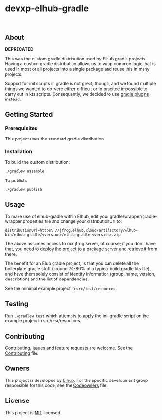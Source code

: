 # devxp-elhub-gradle

[<img src="https://img.shields.io/badge/repo-github-blue" alt=""/>](https://github.com/elhub/devxp-elhub-gradle)
[<img src="https://img.shields.io/badge/issues-jira-orange" alt=""/>](https://jira.elhub.cloud/issues/?jql=project%20%3D%20%22Team%20Dev%22%20AND%20component%20%3D%20devxp-elhub-gradle%20AND%20status%20!%3D%20Done)
[<img src="https://teamcity.elhub.cloud/app/rest/builds/buildType:(id:DexXp_DexXpElhubGradle_AutoRelease)/statusIcon" alt=""/>](https://teamcity.elhub.cloud/project/DexXp_DexXpElhubGradle?mode=builds#all-projects)
[<img src="https://sonar.elhub.cloud/api/project_badges/measure?project=no.elhub.devxp%3Adevxp-elhub-gradle&metric=alert_status" alt=""/>](https://sonar.elhub.cloud/dashboard?id=no.elhub.devxp%3Adevxp-elhub-gradle)
[<img src="https://sonar.elhub.cloud/api/project_badges/measure?project=no.elhub.devxp%3Adevxp-elhub-gradle&metric=ncloc" alt=""/>](https://sonar.elhub.cloud/dashboard?id=no.elhub.devxp%3Adevxp-elhub-gradle)
[<img src="https://sonar.elhub.cloud/api/project_badges/measure?project=no.elhub.devxp%3Adevxp-elhub-gradle&metric=bugs" alt=""/>](https://sonar.elhub.cloud/dashboard?id=no.elhub.devxp%3Adevxp-elhub-gradle)
[<img src="https://sonar.elhub.cloud/api/project_badges/measure?project=no.elhub.devxp%3Adevxp-elhub-gradle&metric=vulnerabilities" alt=""/>](https://sonar.elhub.cloud/dashboard?id=no.elhub.devxp%3Adevxp-elhub-gradle)
[<img src="https://sonar.elhub.cloud/api/project_badges/measure?project=no.elhub.devxp%3Adevxp-elhub-gradle&metric=coverage" alt=""/>](https://sonar.elhub.cloud/dashboard?id=no.elhub.devxp%3Adevxp-elhub-gradle)

## About

**DEPRECATED**

This was the custom gradle distribution used by Elhub gradle projects. Having a custom gradle distribution allows us to 
wrap common logic that is used in most or all projects into a single package and reuse this in many projects.

Support for init scripts in gradle is not great, though, and we found multiple things we wanted to do were either difficult or in pracitce impossible to carry out in kts scripts. Consequently, we decided to use [gradle plugins instead](https://github.com/elhub/devxp-elhub-gradle-plugins).

## Getting Started

### Prerequisites

This project uses the standard gradle distribution.

### Installation

To build the custom distribution:

```sh
./gradlew assemble
```

To publish:
```sh
./gradlew publish
```

## Usage

To make use of elhub-gradle within Elhub, edit your gradle/wrapper/gradle-wrapper.properties file and change your
distributionUrl to:
```
distributionUrl=https\://jfrog.elhub.cloud/artifactory/elhub-bin/elhub-gradle/<version>/elhub-gradle-<version>.zip
```

The above assumes access to our jfrog server, of course; if you don't have that, you need to deploy the project to
a package server and retrieve it from there.

The benefit for an Elub gradle project, is that you can delete all the boilerplate gradle stuff (around
70-80% of a typical build.gradle.kts file), and have them solely consist of identity information (group,
name, version, description) and the list of dependencies.

See the minimal example project in `src/test/resources`.

## Testing

Run `./gradlew test` which attempts to apply the init.gradle script on the example project in src/test/resources.

## Contributing

Contributing, issues and feature requests are welcome. See the
[Contributing](https://github.com/elhub.test-konfig/blob/main/CONTRIBUTING.md) file.

## Owners

This project is developed by [Elhub](https://github.com/elhub). For the specific development group responsible for this
code, see the [Codeowners](https://github.com/elhub/devxp-elhub-gradle/blob/main/CODEOWNERS) file.

## License

This project is [MIT](https://github.com/elhub/devxp-elhub-gradle/blob/main/LICENSE.md) licensed.
